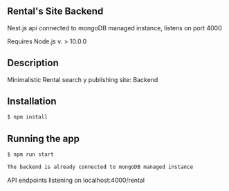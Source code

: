 
## Rental's Site Backend

Nest.js api connected to mongoDB managed instance, listens on port 4000

Requires Node.js v. > 10.0.0

## Description

Minimalistic Rental search y publishing site: Backend

## Installation

```bash
$ npm install
```

## Running the app

```bash
$ npm run start

The backend is already connected to mongoDB managed instance
```

API endpoints listening on localhost:4000/rental


